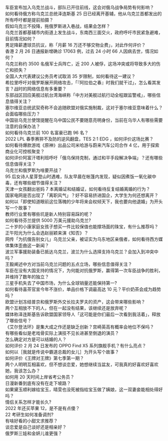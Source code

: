 车臣宣布加入乌克兰战斗，部队已开往前线，这会对俄乌战争局势有何影响？  
如何看待俄方称乌克兰总统泽连斯基 25 日已经离开基辅，他从乌克兰首都发出的所有呼吁都是提前拍摄？  
假如乌克兰不投降，拖俄罗斯进入巷战，结果会怎样？  
乌克兰首都基辅市内街道上发生战斗，东南西三面交火，政府呼吁市民紧急避难，目前情况如何？  
男足降薪遭球员抗议，称「月薪 16 万还不够交物业费」，对此作何评价？  
香港 2 月 26 日通报新增确诊 17063 例，过去 24 小时 66 人因病去世，情况如何？  
乌克兰称约 3500 名俄军士兵阵亡，近 200 人被俘，这场冲突或将导致多大的伤亡和损失？  
全国人大代表建议公务员考试取消 35 岁限制，如何看待这一建议？  
希拉里呼吁对俄罗斯展开网络攻击，「『阿拉伯之春』时我们就干过」，怎么看其发言？战时的网络信息有多重要？  
东部战区回应美舰过航台湾海峡称「中方对美舰过航行动全程跟监警戒」，哪些信息值得关注？  
塞尔维亚总统武契奇称不会追随欧盟对俄实施制裁，这对于塞尔维亚意味着什么？会面临哪些压力？  
中国驻乌克兰使馆提醒在乌中国公民不要随意亮明身份，当前在乌华人有哪些需要注意的自保办法？  
如何看待乌克兰前 100 名富豪已跑 96 名？  
2022 LPL 春季赛猝不及防的逆风翻盘，TES 2:1 EDG ，如何评价这场比赛？  
如何看待爆款游戏《原神》出品公司米哈游与蔚来汽车公司合作 4 亿，用于探索商业化可控核聚变？  
如何评价阿富汗塔利班呼吁「俄乌保持克制，通过和平手段解决争端」？还有哪些信息值得关注？  
乌克兰和俄罗斯为啥要开战？  
95 后女诗人星芽登山时遇难，队友早晨在帐篷内发现，疑似因煮饭一氧化碳中毒，还有哪些细节值得关注？  
天津一女孩翻出爸妈 7 本离婚证和结婚证，如何看待反复结婚离婚的行为？  
国家电网是否出现了「离职风气」？好不容易挤进国企，大学生为何还想离开？  
如何以「即使知道眼前这位落魄的少年将来会权倾天下，我也要向他退婚」为开头写一个故事？  
教师行业里有哪些坑是新人特别容易踩的呢？  
如何看待芬兰提供 5000 万美元援助乌克兰?  
二十岁的小康家庭女孩子想买一件比较保值也能撑场面的珠宝，有什么推荐吗？  
正午阳光为什么会选赵丽颖来演《知否》？  
网传「为抗俄告别女儿」乌克兰父亲，被证实为乌东地区亲俄者，如何看待西方媒体集体歪曲这一新闻？  
波兰军事援助装备已抵达乌克兰，波兰为什么选择支持乌克兰？会加入到冲突中吗？  
王毅阐述中方对当前乌克兰问题的五点立场，哪些信息值得关注？  
车臣在没有大国支持的情况下，为何能对抗俄罗斯，赢得第一次车臣战争的胜利，并维持了数年的独立？  
三星手机失去了中国市场，为什么全球销量还能保持第一?  
如何看待喜茶官宣今年不涨价，单品价格下调最高达 10 元？平价奶茶会成为趋势吗？  
欧盟计划冻结普京和俄罗斯外交长拉夫罗夫的资产，这会带来哪些影响？  
两个互相放不下的人，但在一起没有结果，该继续还是放弃呢？  
媒体称泽连斯基告诉欧盟国家领导人「这可能是你们最后一次看到我活着」，释放了哪些信号？  
《艾尔登法环》是集大成之作还是缺乏创新？宫崎英高有概率会地位不保吗？  
有哪些看似是老戏骨实际上演技不见长进甚至倒退的演员？  
怎么确定对方是可以结婚的人？  
如何评价 2 月 24 日发布的 OPPO Find X5 系列旗舰手机？有什么亮点？  
如何以［我就是传说中霸道总裁的女儿］为开头写个故事？  
如何评价《王牌对王牌》第七季第一期？  
两个人明明互相喜欢，但不想谈恋爱，她想继续当盆友，可我真的好喜欢好喜欢她，我该怎么办？  
如何用 20 天时间上岸省考公务员？  
日漫新番到底有没有在走下坡路？  
如果黛玉顺利嫁给宝玉，晴雯也没死被指给宝玉做了姨娘，这一双妻妾能相处得好吗？  
情侣关系怎样才能长久?  
2022 年还买苹果 12，是不是有点傻？  
22 考研生如何准备调剂?  
有啥好看的小甜文求推荐？  
谈恋爱是自己谈好还是相亲好？  
俄罗斯三娃和金妍儿谁更强？  
